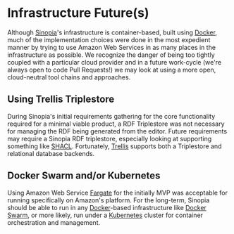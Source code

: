 # Infrastructure Future(s)
Although [Sinopia][SINOPIA]'s infrastructure is container-based, built using
[Docker][DOCK], much of the implementation choices were done in the most
expedient manner by trying to use Amazon Web Services in as many places in the
infrastructure as possible. We recognize the danger of being too tightly
coupled with a particular cloud provider and in a future work-cycle
(we're always open to code Pull Requests!) we may look at using a more
open, cloud-neutral tool chains and approaches.

## Using Trellis Triplestore
During Sinopia's initial requirements gathering for the core functionality
required for a minimal viable product, a RDF Triplestore was not necessary for managing
the RDF being generated from the editor. Future requirements may require a Sinopia
RDF triplestore, especially looking at supporting something like
[SHACL](https://www.w3.org/TR/shacl/). Fortunately, [Trellis](#trellis) supports
both a Triplestore and relational database backends.

## Docker Swarm and/or Kubernetes
Using Amazon Web Service [Fargate](#fargate) for the initially MVP was acceptable
for running specifically on Amazon's platform. For the long-term, Sinopia should
be able to run in any [Docker][DOCK]-based infrastructure like [Docker Swarm][SWARM],
or more likely, run under a [Kubernetes][KB] cluster for container orchestration and
management. 

[DOCK]: https://docker.io
[KB]: https://kubernetes.io/
[SINOPIA]: https://sinopia.io/
[SWARM]: https://docs.docker.com/engine/swarm/
